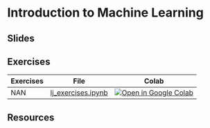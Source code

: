 # Introduction to Machine Learning

## Slides

## Exercises

| Exercises | File | Colab |
| --------  | ---- | ------ |
| NAN | [lj_exercises.ipynb](https://github.com/Mads-PeterVC/imlms/blob/main/lessons/lesson_4/lj_exercises.ipynb) | [ ![Open in Google Colab] ](https://colab.research.google.com/github/Mads-PeterVC/imlms/blob/main/lessons/lesson_4/lj_exercises.ipynb#) |

[Open in Google Colab]: https://colab.research.google.com/assets/colab-badge.svg

## Resources